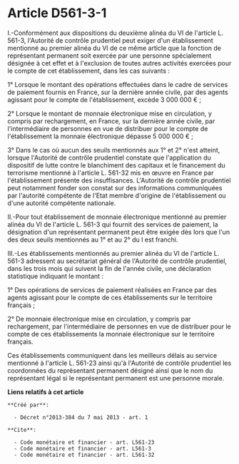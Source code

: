 # Article D561-3-1

I.-Conformément aux dispositions du deuxième alinéa du VI de l'article L. 561-3, l'Autorité de contrôle prudentiel peut
exiger d'un établissement mentionné au premier alinéa du VI de ce même article que la fonction de représentant permanent soit
exercée par une personne spécialement désignée à cet effet et à l'exclusion de toutes autres activités exercées pour le
compte de cet établissement, dans les cas suivants : 

1° Lorsque le montant des opérations effectuées dans le cadre de services de paiement fournis en France, sur la dernière
année civile, par des agents agissant pour le compte de l'établissement, excède 3 000 000 € ; 

2° Lorsque le montant de monnaie électronique mise en circulation, y compris par rechargement, en France, sur la dernière
année civile, par l'intermédiaire de personnes en vue de distribuer pour le compte de l'établissement la monnaie électronique
dépasse 5 000 000 € ; 

3° Dans le cas où aucun des seuils mentionnés aux 1° et 2° n'est atteint, lorsque l'Autorité de contrôle prudentiel constate
que l'application du dispositif de lutte contre le blanchiment des capitaux et le financement du terrorisme mentionné à
l'article L. 561-32 mis en œuvre en France par l'établissement présente des insuffisances. L'Autorité de contrôle prudentiel
peut notamment fonder son constat sur des informations communiquées par l'autorité compétente de l'Etat membre d'origine de
l'établissement ou d'une autorité compétente nationale. 

II.-Pour tout établissement de monnaie électronique mentionné au premier alinéa du VI de l'article L. 561-3 qui fournit des
services de paiement, la désignation d'un représentant permanent peut être exigée dès lors que l'un des deux seuils
mentionnés au 1° et au 2° du I est franchi. 

III.-Les établissements mentionnés au premier alinéa du VI de l'article L. 561-3 adressent au secrétariat général de
l'Autorité de contrôle prudentiel, dans les trois mois qui suivent la fin de l'année civile, une déclaration statistique
indiquant le montant : 

1° Des opérations de services de paiement réalisées en France par des agents agissant pour le compte de ces établissements
sur le territoire français ; 

2° De monnaie électronique mise en circulation, y compris par rechargement, par l'intermédiaire de personnes en vue de
distribuer pour le compte de ces établissements la monnaie électronique sur le territoire français. 

Ces établissements communiquent dans les meilleurs délais au service mentionné à l'article L. 561-23 ainsi qu'à l'Autorité de
contrôle prudentiel les coordonnées du représentant permanent désigné ainsi que le nom du représentant légal si le
représentant permanent est une personne morale.

**Liens relatifs à cet article**

	**Créé par**:

	  - Décret n°2013-384 du 7 mai 2013 - art. 1

	**Cite**:

	  - Code monétaire et financier - art. L561-23
	  - Code monétaire et financier - art. L561-3
	  - Code monétaire et financier - art. L561-32
